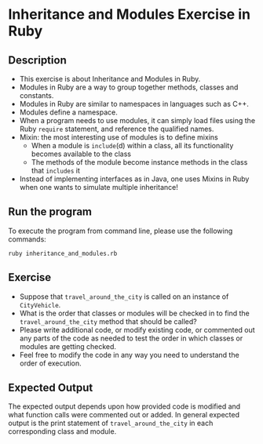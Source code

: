 # Inheritance and Modules Exercise in Ruby

## Description
* This exercise is about Inheritance and Modules in Ruby.
* Modules in Ruby are a way to group together methods, classes and constants.
* Modules in Ruby are similar to namespaces in languages such as C++.
* Modules define a namespace.
* When a program needs to use modules, it can simply load files using the Ruby `require` statement, and reference the
qualified names.
* Mixin: the most interesting use of modules is to define mixins
  * When a module is `include`(d) within a class, all its functionality becomes available to the class
  * The methods of the module become instance methods in the class that `includes` it
* Instead of implementing interfaces as in Java, one uses Mixins in Ruby when one wants to simulate multiple inheritance!

## Run the program
To execute the program from command line, please use the following commands:

```
ruby inheritance_and_modules.rb
```

## Exercise
* Suppose that `travel_around_the_city` is called on an instance of `CityVehicle`.
* What is the order that classes or modules will be checked in to find the `travel_around_the_city` method that should
be called?
* Please write additional code, or modify existing code, or commented out any parts of the code as needed to test the
order in which classes or modules are getting checked.
* Feel free to modify the code in any way you need to understand the order of execution.

## Expected Output
The expected output depends upon how provided code is modified and what function calls were commented out or added. In
general expected output is the print statement of `travel_around_the_city` in each corresponding class and module.
